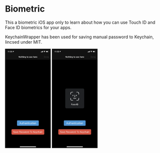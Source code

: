 # Biometric

This a biometric iOS app only to learn about how you can use Touch ID and Face ID biometrics for your apps.

KeychainWrapper has been used for saving manual password to Keychain, lincsed under MIT.

<img src="Documentation/1.png" align="center" width="30%"></img>
<img src="Documentation/2.png" align="center" width="30%"></img>
